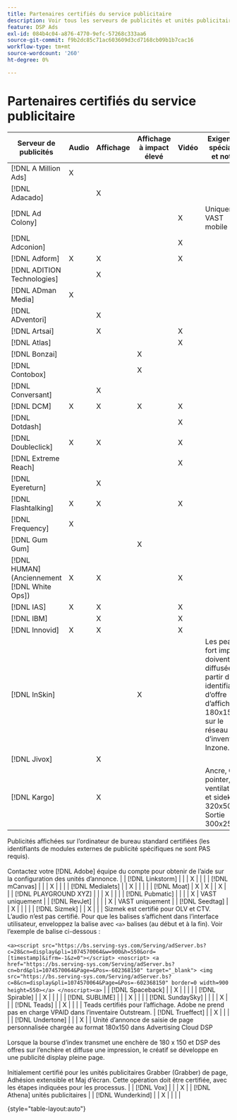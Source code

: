 ```yaml
---
title: Partenaires certifiés du service publicitaire
description: Voir tous les serveurs de publicités et unités publicitaires certifiés.
feature: DSP Ads
exl-id: 084b4c04-a876-4770-9efc-57268c333aa6
source-git-commit: f9b2dc85c71ac603609d3cd7168cb09b1b7cac16
workflow-type: tm+mt
source-wordcount: '260'
ht-degree: 0%

---
```


# Partenaires certifiés du service publicitaire

| Serveur de publicités | Audio | Affichage | Affichage à impact élevé | Vidéo | Exigences spéciales et notes |
| --- | --- | --- | --- | --- | --- |
| [!DNL A Million Ads] | X |  |  |  |  |
| [!DNL Adacado] |  | X |  |  |  |
| [!DNL Ad Colony] |  |  |  | X | Uniquement VAST mobile |
| [!DNL Adconion] |  |  |  | X |  |
| [!DNL Adform] | X | X |  | X |  |
| [!DNL ADITION Technologies] |  | X |  |  |  |
| [!DNL ADman Media] | X |  |  |  |  |
| [!DNL ADventori] |  | X |  |  |  |
| [!DNL Artsai] |  | X |  | X |  |
| [!DNL Atlas] |  |  |  | X |  |
| [!DNL Bonzai] |  |  | X |  |  |
| [!DNL Contobox] |  |  | X |  |  |
| [!DNL Conversant] |  | X |  |  |  |
| [!DNL DCM] | X | X | X | X |  |
| [!DNL Dotdash] |  |  |  | X |  |
| [!DNL Doubleclick] | X | X |  | X |  |
| [!DNL Extreme Reach] |  |  |  | X |  |
| [!DNL Eyereturn] |  | X |  |  |  |
| [!DNL Flashtalking] | X | X |  | X |  |
| [!DNL Frequency] | X |  |  |  |  |
| [!DNL Gum Gum] |  |  | X |  |  |
| [!DNL HUMAN] (Anciennement [!DNL White Ops]) | X | X |  | X |  |
| [!DNL IAS] | X | X |  | X |  |
| [!DNL IBM] |  | X |  | X |  |
| [!DNL Innovid] | X | X |  | X |  |
| [!DNL InSkin] |  |  | X |  | Les peaux à fort impact doivent être diffusées à partir d’un identifiant d’offre d’affichage 180x150 sur le réseau d’inventaire Inzone. |
| [!DNL Jivox] |  | X |  |  |  |
| [!DNL Kargo] |  | X |  |  | Ancre, OC, pointer, ventilation et sidekick 320x50 ; Sortie 300x250 |
Publicités affichées sur l’ordinateur de bureau standard certifiées (les identifiants de modules externes de publicité spécifiques ne sont PAS requis).
</br></br>Contactez votre [!DNL Adobe] équipe du compte pour obtenir de l’aide sur la configuration des unités d’annonce. | | [!DNL Linkstorm] | | | X | | | | [!DNL mCanvas] | | | X | | | | [!DNL Medialets] | | X | | | | | [!DNL Moat] | X | X | | X | | | [!DNL PLAYGROUND XYZ] | | | X | | | | [!DNL Pubmatic] | | | | X | VAST uniquement | | [!DNL RevJet] | | | | X | VAST uniquement | | [!DNL Seedtag] | | X | | | | | [!DNL Sizmek] | | X | | | Sizmek est certifié pour OLV et CTV. L’audio n’est pas certifié.
Pour que les balises s’affichent dans l’interface utilisateur, enveloppez la balise avec `<a>` balises (au début et à la fin). Voir l’exemple de balise ci-dessous :</br></br>```<a><script src="https://bs.serving-sys.com/Serving/adServer.bs?c=28&cn=display&pli=1074570064&w=900&h=550&ord=[timestamp]&ifrm=-1&z=0"></script> <noscript> <a href="https://bs.serving-sys.com/Serving/adServer.bs?cn=brd&pli=1074570064&Page=&Pos=-602368150" target="_blank"> <img src="https://bs.serving-sys.com/Serving/adServer.bs?c=8&cn=display&pli=1074570064&Page=&Pos=-602368150" border=0 width=900 height=550></a> </noscript><a>``` | | [!DNL Spaceback] | | X | | | | | [!DNL Spirable] | | X | | | | | [!DNL SUBLIME] | | | X | | | | [!DNL SundaySky] | | | | X | | | [!DNL Teads] | | X | | | | Teads certifiés pour l’affichage. Adobe ne prend pas en charge VPAID dans l’inventaire Outstream.
| [!DNL Trueffect] | | X | | | | | [!DNL Undertone] | | | X | | Unité d’annonce de saisie de page personnalisée chargée au format 180x150 dans Advertising Cloud DSP</br></br>Lorsque la bourse d’index transmet une enchère de 180 x 150 et DSP des offres sur l’enchère et diffuse une impression, le créatif se développe en une publicité display pleine page.</br></br>Initialement certifié pour les unités publicitaires Grabber (Grabber) de page, Adhésion extensible et Maj d’écran. Cette opération doit être certifiée, avec les étapes indiquées pour les processus. | | [!DNL Vox] | | | X | | [!DNL Athena] unités publicitaires | | [!DNL Wunderkind] | | X | | | |

{style=&quot;table-layout:auto&quot;}
